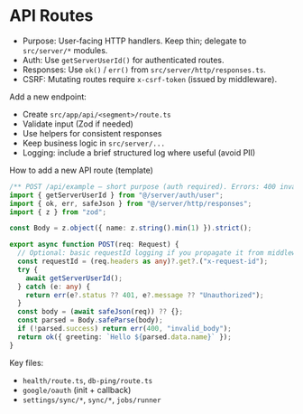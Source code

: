 # API Routes

- Purpose: User-facing HTTP handlers. Keep thin; delegate to `src/server/*` modules.
- Auth: Use `getServerUserId()` for authenticated routes.
- Responses: Use `ok()` / `err()` from `src/server/http/responses.ts`.
- CSRF: Mutating routes require `x-csrf-token` (issued by middleware).

Add a new endpoint:

- Create `src/app/api/<segment>/route.ts`
- Validate input (Zod if needed)
- Use helpers for consistent responses
- Keep business logic in `src/server/...`
- Logging: include a brief structured log where useful (avoid PII)

How to add a new API route (template)

```ts
/** POST /api/example — short purpose (auth required). Errors: 400 invalid_body, 401 Unauthorized */
import { getServerUserId } from "@/server/auth/user";
import { ok, err, safeJson } from "@/server/http/responses";
import { z } from "zod";

const Body = z.object({ name: z.string().min(1) }).strict();

export async function POST(req: Request) {
  // Optional: basic requestId logging if you propagate it from middleware
  const requestId = (req.headers as any)?.get?.("x-request-id");
  try {
    await getServerUserId();
  } catch (e: any) {
    return err(e?.status ?? 401, e?.message ?? "Unauthorized");
  }
  const body = (await safeJson(req)) ?? {};
  const parsed = Body.safeParse(body);
  if (!parsed.success) return err(400, "invalid_body");
  return ok({ greeting: `Hello ${parsed.data.name}` });
}
```

Key files:

- `health/route.ts`, `db-ping/route.ts`
- `google/oauth` (init + callback)
- `settings/sync/*`, `sync/*`, `jobs/runner`
